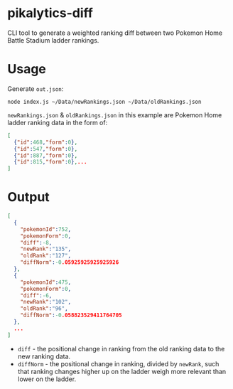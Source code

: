 # pikalytics-diff

CLI tool to generate a weighted ranking diff between two Pokemon Home Battle Stadium ladder rankings.

# Usage

Generate `out.json`:

```node index.js ~/Data/newRankings.json ~/Data/oldRankings.json```

`newRankings.json` & `oldRankings.json` in this example are Pokemon Home ladder ranking data in the form of:

```json
[
  {"id":468,"form":0},
  {"id":547,"form":0},
  {"id":887,"form":0},
  {"id":815,"form":0},...
]
```

# Output

```json
[
  {
    "pokemonId":752,
    "pokemonForm":0,
    "diff":-8,
    "newRank":"135",
    "oldRank":"127",
    "diffNorm":-0.05925925925925926
  },
  {
    "pokemonId":475,
    "pokemonForm":0,
    "diff":-6,
    "newRank":"102",
    "oldRank":"96",
    "diffNorm":-0.058823529411764705
  },
  ...
]
```

- `diff` - the positional change in ranking from the old ranking data to the new ranking data.
- `diffNorm` - the positional change in ranking, divided by `newRank`, such that ranking changes higher up on the ladder weigh more relevant than lower on the ladder. 

